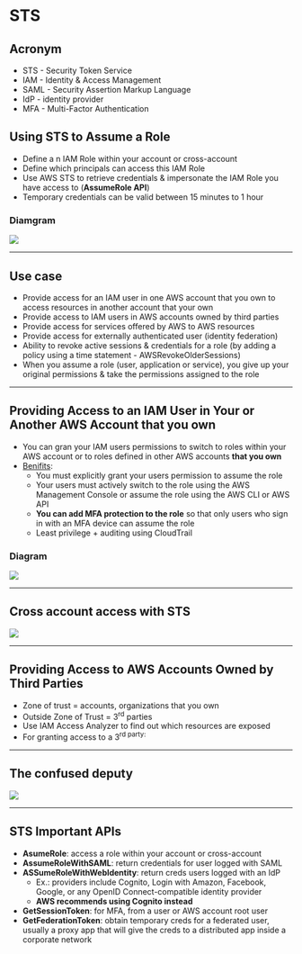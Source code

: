# STS

## Acronym
* STS - Security Token Service
* IAM - Identity & Access Management
* SAML - Security Assertion Markup Language
* IdP - identity provider
* MFA - Multi-Factor Authentication

## Using STS to Assume a Role
* Define a n IAM Role within your account or cross-account
* Define which principals can access this IAM Role
* Use AWS STS to retrieve credentials & impersonate the IAM Role you have access to (**AssumeRole API**)
* Temporary credentials can be valid between 15 minutes to 1 hour

### Diamgram
[<img src="https://i.imgur.com/B88C7SI.png">](https://i.imgur.com/B88C7SI.png)

---

## Use case
* Provide access for an IAM user in one AWS account that you own to access resources in another account that your own
* Provide access to IAM users in AWS accounts owned by third parties
* Provide access for services offered by AWS to AWS resources
* Provide access for externally authenticated user (identity federation)
* Ability to revoke active sessions & credentials for a role (by adding a policy using a time statement - AWSRevokeOlderSessions)
* When you assume a role (user, application or service), you give up your original
  permissions & take the permissions assigned to the role
  
---

## Providing Access to an IAM User in Your or Another AWS Account that you own
* You can gran your IAM users permissions to switch to roles within your AWS account
  or to roles defined in other AWS accounts **that you own**
* <ins>Benifits</ins>: 
   * You must explicitly grant your users permission to assume the role
   * Your users must actively switch to the role using the AWS Management Console or assume
    the role using the AWS CLI or AWS API
   * **You can add MFA protection to the role** so that only users who sign in with an MFA
    device can assume the role
   * Least privilege + auditing using CloudTrail
  
### Diagram
[<img src="https://i.imgur.com/PhPzF49.png">](https://i.imgur.com/PhPzF49.png)

---

## Cross account access with STS
[<img src="https://i.imgur.com/FKNoSem.png">](https://i.imgur.com/FKNoSem.png)

---

## Providing Access to AWS Accounts Owned by Third Parties
* Zone of trust = accounts, organizations that you own 
* Outside Zone of Trust = 3<sup>rd</sup> parties
* Use IAM Access Analyzer to find out which resources are exposed
* For granting access to a 3<sup>rd party:
  
  
---

## The confused deputy
[<img src="https://i.imgur.com/k1BI4am.png">](https://i.imgur.com/k1BI4am.png)

---

## STS Important APIs
* **AsumeRole**: access a role within your account or cross-account
* **AssumeRoleWithSAML**: return credentials for user logged with SAML
* **ASSumeRoleWithWebIdentity**: return creds users logged with an IdP
  * Ex.: providers include Cognito, Login with Amazon, Facebook, Google, or any OpenID
    Connect-compatible identity provider
  * **AWS recommends using Cognito instead**
* **GetSessionToken**: for MFA, from a user or AWS account root user
* **GetFederationToken**: obtain temporary creds for a federated user, usually a proxy app
  that will give the creds to a distributed app inside a corporate network
